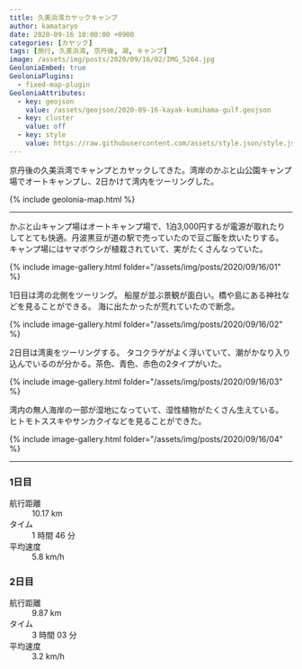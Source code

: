 ```yaml
---
title: 久美浜湾カヤックキャンプ
author: kamataryo
date: 2020-09-16 10:00:00 +0900
categories: [カヤック]
tags: [旅行, 久美浜湾, 京丹後, 湖, キャンプ]
image: /assets/img/posts/2020/09/16/02/IMG_5264.jpg
GeoloniaEmbed: true
GeoloniaPlugins:
  - fixed-map-plugin
GeoloniaAttributes:
  - key: geojson
    value: /assets/geojson/2020-09-16-kayak-kumihama-gulf.geojson
  - key: cluster
    value: off
  - key: style
    value: https://raw.githubusercontent.com/assets/style.json/style.json
---
```


京丹後の久美浜湾でキャンプとカヤックしてきた。湾岸のかぶと山公園キャンプ場でオートキャンプし、2日かけて湾内をツーリングした。

{% include geolonia-map.html %}

---

かぶと山キャンプ場はオートキャンプ場で、1泊3,000円するが電源が取れたりしてとても快適。丹波黒豆が道の駅で売っていたので豆ご飯を炊いたりする。  
キャンプ場にはヤマボウシが植栽されていて、実がたくさんなっていた。

{% include image-gallery.html folder="/assets/img/posts/2020/09/16/01" %}

1日目は湾の北側をツーリング。
船屋が並ぶ景観が面白い。橋や島にある神社などを見ることができる。
海に出たかったが荒れていたので断念。

{% include image-gallery.html folder="/assets/img/posts/2020/09/16/02" %}

2日目は湾奥をツーリングする。
タコクラゲがよく浮いていて、潮がかなり入り込んでいるのが分かる。茶色、青色、赤色の2タイプがいた。

{% include image-gallery.html folder="/assets/img/posts/2020/09/16/03" %}

湾内の無人海岸の一部が湿地になっていて、湿性植物がたくさん生えている。
ヒトモトススキやサンカクイなどを見ることができた。

{% include image-gallery.html folder="/assets/img/posts/2020/09/16/04" %}

---

### 1日目

<dl>
<dt>航行距離</dt><dd>10.17 km</dd>
<dt>タイム</dt><dd>1 時間 46 分</dd>
<dt>平均速度</dt><dd>5.8 km/h</dd>
</dl>

### 2日目

<dl>
<dt>航行距離</dt><dd>9.87 km</dd>
<dt>タイム</dt><dd>3 時間 03 分</dd>
<dt>平均速度</dt><dd>3.2 km/h</dd>
</dl>
